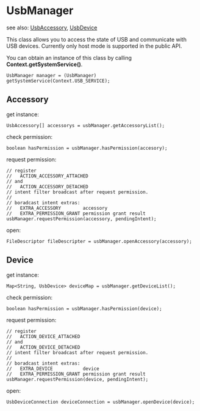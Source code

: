 # UsbManager

see also: [UsbAccessory](UsbAccessory.md), [UsbDevice](UsbDevice.md)

This class allows you to access the state of USB and communicate with USB devices. Currently only host mode is supported in the public API.

You can obtain an instance of this class by calling **Context.getSystemService()**.

    UsbManager manager = (UsbManager) getSystemService(Context.USB_SERVICE);

## Accessory

get instance:

    UsbAccessory[] accessorys = usbManager.getAccessoryList();

check permission:

    boolean hasPermission = usbManager.hasPermission(accesory);

request permission:

    // register
    //   ACTION_ACCESSORY_ATTACHED
    // and
    //   ACTION_ACCESSORY_DETACHED
    // intent filter broadcast after request permission.
    //
    // boradcast intent extras:
    //   EXTRA_ACCESSORY        accessory
    //   EXTRA_PERMISSION_GRANT permission grant result
    usbManager.requestPermission(accessory, pendingIntent);

open:

    FileDescriptor fileDescripter = usbManager.openAccessory(accessory);

## Device

get instance:

    Map<String, UsbDevice> deviceMap = usbManager.getDeviceList();

check permission:

    boolean hasPermission = usbManager.hasPermission(device);

request permission:

    // register
    //   ACTION_DEVICE_ATTACHED
    // and
    //   ACTION_DEVICE_DETACHED
    // intent filter broadcast after request permission.
    //
    // boradcast intent extras:
    //   EXTRA_DEVICE           device
    //   EXTRA_PERMISSION_GRANT permission grant result
    usbManager.requestPermission(device, pendingIntent);

open:

    UsbDeviceConnection deviceConnection = usbManager.openDevice(device);
